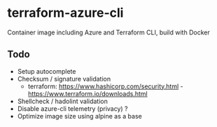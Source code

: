 # terraform-azure-cli
Container image including Azure and Terraform CLI, build with Docker

## Todo
* Setup autocomplete
* Checksum / signature validation
  * terraform: https://www.hashicorp.com/security.html - https://www.terraform.io/downloads.html
* Shellcheck / hadolint validation
* Disable azure-cli telemetry (privacy) ?
* Optimize image size using alpine as a base
